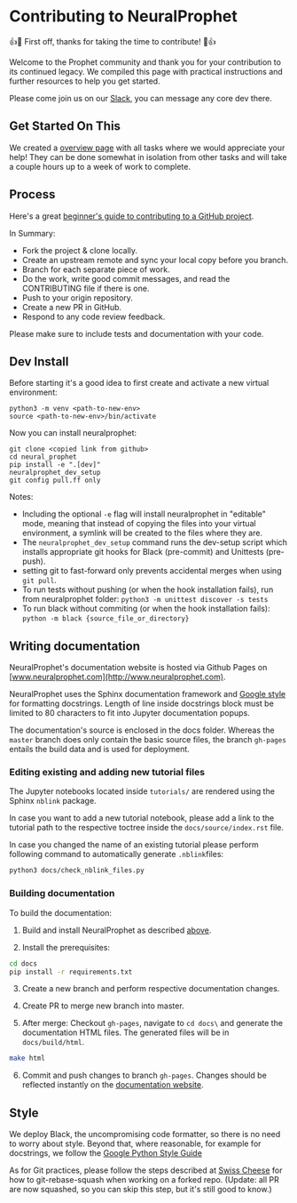 # Contributing to NeuralProphet
:+1::tada: First off, thanks for taking the time to contribute! :tada::+1:

Welcome to the Prophet community and thank you for your contribution to its continued legacy. 
We compiled this page with practical instructions and further resources to help you get started.

Please come join us on our [Slack](https://join.slack.com/t/neuralprophet/shared_invite/zt-sgme2rw3-3dCH3YJ_wgg01IXHoYaeCg), you can message any core dev there.

## Get Started On This
We created a [overview page](https://github.com/ourownstory/neural_prophet/projects/8) with all tasks where we would appreciate your help! 
They can be done somewhat in isolation from other tasks and will take a couple hours up to a week of work to complete.

## Process
Here's a great [beginner's guide to contributing to a GitHub project](https://akrabat.com/the-beginners-guide-to-contributing-to-a-github-project/#to-sum-up). 

In Summary: 
* Fork the project & clone locally.
* Create an upstream remote and sync your local copy before you branch.
* Branch for each separate piece of work.
* Do the work, write good commit messages, and read the CONTRIBUTING file if there is one.
* Push to your origin repository.
* Create a new PR in GitHub.
* Respond to any code review feedback.

Please make sure to include tests and documentation with your code.

## Dev Install
Before starting it's a good idea to first create and activate a new virtual environment:
```
python3 -m venv <path-to-new-env>
source <path-to-new-env>/bin/activate
```
Now you can install neuralprophet:

```
git clone <copied link from github>
cd neural_prophet
pip install -e ".[dev]"
neuralprophet_dev_setup
git config pull.ff only 
```
Notes: 
* Including the optional `-e` flag will install neuralprophet in "editable" mode, meaning that instead of copying the files into your virtual environment, a symlink will be created to the files where they are.
* The `neuralprophet_dev_setup` command runs the dev-setup script which installs appropriate git hooks for Black (pre-commit) and Unittests (pre-push).
* setting git to fast-forward only prevents accidental merges when using `git pull`.
* To run tests without pushing (or when the hook installation fails), run from neuralprophet folder: `python3 -m unittest discover -s tests`
* To run black without commiting (or when the hook installation fails): `python -m black {source_file_or_directory}` 

## Writing documentation
NeuralProphet's documentation website is hosted via Github Pages on [www.neuralprophet.com](http://www.neuralprophet.com).

NeuralProphet uses the Sphinx documentation framework and [Google style](http://sphinxcontrib-napoleon.readthedocs.io/en/latest/example_google.html) for formatting docstrings. 
Length of line inside docstrings block must be limited to 80 characters to fit into Jupyter documentation popups.

The documentation's source is enclosed in the docs folder. Whereas the `master` branch does only contain the basic source files, the branch `gh-pages` entails the build data and is used for deployment.


### Editing existing and adding new tutorial files
The Jupyter notebooks located inside `tutorials/` are rendered using the Sphinx `nblink` package. 

In case you want to add a new tutorial notebook, please add a link to the tutorial path to the respective toctree inside the `docs/source/index.rst` file.

In case you changed the name of an existing tutorial please perform following command to automatically generate `.nblink`files: 

```bash
python3 docs/check_nblink_files.py
```

### Building documentation
To build the documentation:

1. Build and install NeuralProphet as described [above](#dev-install).

2. Install the prerequisites:

```bash
cd docs
pip install -r requirements.txt
```

3. Create a new branch and perform respective documentation changes. 

4. Create PR to merge new branch into master.

5. After merge: Checkout `gh-pages`, navigate to `cd docs\` and generate the documentation HTML files. The generated files will be in `docs/build/html`.

```bash
make html
```

6. Commit and push changes to branch `gh-pages`. Changes should be reflected instantly on the [documentation website](http://www.neuralprophet.com).


## Style
We deploy Black, the uncompromising code formatter, so there is no need to worry about style. Beyond that, where reasonable, for example for docstrings, we follow the [Google Python Style Guide](http://google.github.io/styleguide/pyguide.html)

As for Git practices, please follow the steps described at [Swiss Cheese](https://github.com/ourownstory/swiss-cheese/blob/master/git_best_practices.md) for how to git-rebase-squash when working on a forked repo. (Update: all PR are now squashed, so you can skip this step, but it's still good to know.)
